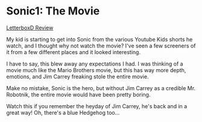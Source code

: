 # Sonic1: The Movie
[LetterboxD Review](https://letterboxd.com/usagichann1/film/sonic-the-hedgehog/)

My kid is starting to get into Sonic from the various Youtube Kids shorts he watch, and I thought why not watch the movie? I've seen a few screeners of it from a few different places and it looked interesting.

I have to say, this blew away any expectations I had. I was thinking of a movie much like the Mario Brothers movie, but this has way more depth, emotions, and Jim Carrey freaking stole the entire movie.

Make no mistake, Sonic is the hero, but without Jim Carrey as a credible Mr. Robotnik, the entire movie would have been pretty boring.

Watch this if you remember the heyday of Jim Carrey, he's back and in a great way! Oh, there's a blue Hedgehog too...